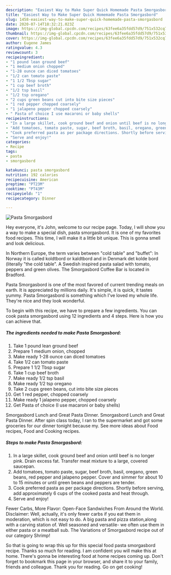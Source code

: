 ```yaml
---
description: "Easiest Way to Make Super Quick Homemade Pasta Smorgasbord"
title: "Easiest Way to Make Super Quick Homemade Pasta Smorgasbord"
slug: 1458-easiest-way-to-make-super-quick-homemade-pasta-smorgasbord
date: 2020-07-14T18:32:21.023Z
image: https://img-global.cpcdn.com/recipes/63fee6a35fdd57d9/751x532cq70/pasta-smorgasbord-recipe-main-photo.jpg
thumbnail: https://img-global.cpcdn.com/recipes/63fee6a35fdd57d9/751x532cq70/pasta-smorgasbord-recipe-main-photo.jpg
cover: https://img-global.cpcdn.com/recipes/63fee6a35fdd57d9/751x532cq70/pasta-smorgasbord-recipe-main-photo.jpg
author: Eugene James
ratingvalue: 4.3
reviewcount: 3
recipeingredient:
- "1 pound lean ground beef"
- "1 medium onion chopped"
- "1-28 ounce can diced tomatoes"
- "1/2 can tomato paste"
- "1 1/2 Tbsp sugar"
- "1 cup beef broth"
- "1/2 tsp basil"
- "1/2 tsp oregano"
- "2 cups green beans cut into bite size pieces"
- "1 red pepper chopped coarsely"
- "1 jalapeno pepper chopped coarsely"
- " Pasta of choice I use macaroni or baby shells"
recipeinstructions:
- "In a large skillet, cook ground beef and onion until beef is no longer pink. Drain excess fat. Transfer meat mixture to a large, covered saucepan."
- "Add tomatoes, tomato paste, sugar, beef broth, basil, oregano, green beans, red pepper and jalapeno pepper. Cover and simmer for about 10 to 15 minutes or until green beans and peppers are tender."
- "Cook preferred pasta as per package directions. Shortly before serving, add approximately 6 cups of the cooked pasta and heat through."
- "Serve and enjoy!"
categories:
- Recipe
tags:
- pasta
- smorgasbord

katakunci: pasta smorgasbord 
nutrition: 192 calories
recipecuisine: American
preptime: "PT23M"
cooktime: "PT43M"
recipeyield: "1"
recipecategory: Dinner

---
```



![Pasta Smorgasbord](https://img-global.cpcdn.com/recipes/63fee6a35fdd57d9/751x532cq70/pasta-smorgasbord-recipe-main-photo.jpg)

Hey everyone, it's John, welcome to our recipe page. Today, I will show you a way to make a special dish, pasta smorgasbord. It is one of my favorites food recipes. This time, I will make it a little bit unique. This is gonna smell and look delicious.

In Northern Europe, the term varies between &#34;cold table&#34; and &#34;buffet&#34;: In Norway it is called koldtbord or kaldtbord and in Denmark det kolde bord (literally &#34;the cold table&#34;. A Swedish inspired pasta salad with tomato, peppers and green olives. The Smorgasbord Coffee Bar is located in Bradford.

Pasta Smorgasbord is one of the most favored of current trending meals on earth. It is appreciated by millions daily. It's simple, it is quick, it tastes yummy. Pasta Smorgasbord is something which I've loved my whole life. They're nice and they look wonderful.


To begin with this recipe, we have to prepare a few ingredients. You can cook pasta smorgasbord using 12 ingredients and 4 steps. Here is how you can achieve that.

<!--inarticleads1-->

##### The ingredients needed to make Pasta Smorgasbord:

1. Take 1 pound lean ground beef
1. Prepare 1 medium onion, chopped
1. Make ready 1-28 ounce can diced tomatoes
1. Take 1/2 can tomato paste
1. Prepare 1 1/2 Tbsp sugar
1. Take 1 cup beef broth
1. Make ready 1/2 tsp basil
1. Make ready 1/2 tsp oregano
1. Take 2 cups green beans, cut into bite size pieces
1. Get 1 red pepper, chopped coarsely
1. Make ready 1 jalapeno pepper, chopped coarsely
1. Get  Pasta of choice (I use macaroni or baby shells)


Smorgasbord Lunch and Great Pasta Dinner. Smorgasbord Lunch and Great Pasta Dinner. After spin class today, I ran to the supermarket and got some groceries for our dinner tonight because my. See more ideas about Food recipes, Food and Cooking recipes. 

<!--inarticleads2-->

##### Steps to make Pasta Smorgasbord:

1. In a large skillet, cook ground beef and onion until beef is no longer pink. Drain excess fat. Transfer meat mixture to a large, covered saucepan.
1. Add tomatoes, tomato paste, sugar, beef broth, basil, oregano, green beans, red pepper and jalapeno pepper. Cover and simmer for about 10 to 15 minutes or until green beans and peppers are tender.
1. Cook preferred pasta as per package directions. Shortly before serving, add approximately 6 cups of the cooked pasta and heat through.
1. Serve and enjoy!


Fewer Carbs, More Flavor: Open-Face Sandwiches From Around the World. Disclaimer: Well, actually, it&#39;s only fewer carbs if you eat them in moderation, which is not easy to do. A big pasta and pizza station,along with a carving station of. Well seasoned and versatile- we often use them in either pasta or a meatball sub. The Variations of Smorgasbord recipe out of our category Shrimp! 

So that is going to wrap this up for this special food pasta smorgasbord recipe. Thanks so much for reading. I am confident you will make this at home. There's gonna be interesting food at home recipes coming up. Don't forget to bookmark this page in your browser, and share it to your family, friends and colleague. Thank you for reading. Go on get cooking!
